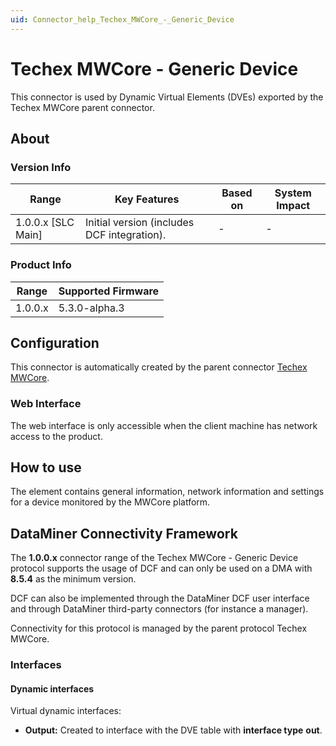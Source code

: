 ```yaml
---
uid: Connector_help_Techex_MWCore_-_Generic_Device
---
```


# Techex MWCore - Generic Device

This connector is used by Dynamic Virtual Elements (DVEs) exported by the Techex MWCore parent connector.

## About

### Version Info

| **Range**            | **Key Features**                            | **Based on** | **System Impact** |
|----------------------|---------------------------------------------|--------------|-------------------|
| 1.0.0.x \[SLC Main\] | Initial version (includes DCF integration). | \-           | \-                |

### Product Info

| Range     | Supported Firmware     |
|-----------|------------------------|
| 1.0.0.x   | 5.3.0-alpha.3          |

## Configuration

This connector is automatically created by the parent connector [Techex MWCore](xref:Connector_help_Techex_MWCore).

### Web Interface

The web interface is only accessible when the client machine has network access to the product.

## How to use

The element contains general information, network information and settings for a device monitored by the MWCore platform.

## DataMiner Connectivity Framework

The **1.0.0.x** connector range of the Techex MWCore - Generic Device protocol supports the usage of DCF and can only be used on a DMA with **8.5.4** as the minimum version.

DCF can also be implemented through the DataMiner DCF user interface and through DataMiner third-party connectors (for instance a manager).

Connectivity for this protocol is managed by the parent protocol Techex MWCore.

### Interfaces

#### Dynamic interfaces

Virtual dynamic interfaces:

- **Output:** Created to interface with the DVE table with **interface type** **out**.
